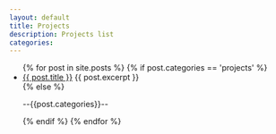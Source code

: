 ```yaml
---
layout: default
title: Projects
description: Projects list
categories: 
---
```


<ul>
  {% for post in site.posts %}
    {% if post.categories == 'projects' %}
	    <li class="post_list_item">
	      <a href="{{ post.url }}">{{ post.title }}</a>
	      {{ post.excerpt }}
	    </li>
	{% else %}
		<p>--{{post.categories}}--</p>
	{% endif %}
  {% endfor %}
</ul>
